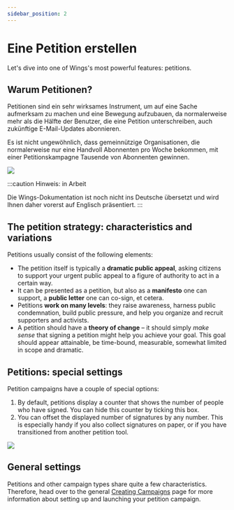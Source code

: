 ```yaml
---
sidebar_position: 2
---
```


# Eine Petition erstellen

Let's dive into one of Wings's most powerful features: petitions.

## Warum Petitionen?

Petitionen sind ein sehr wirksames Instrument, um auf eine Sache aufmerksam zu machen und eine Bewegung aufzubauen, da normalerweise mehr als die Hälfte der Benutzer, die eine Petition unterschreiben, auch zukünftige E-Mail-Updates abonnieren.

Es ist nicht ungewöhnlich, dass gemeinnützige Organisationen, die normalerweise nur eine Handvoll Abonnenten pro Woche bekommen, mit einer Petitionskampagne Tausende von Abonnenten gewinnen.

![](https://screens.wings.dev/wings-petition-example-l6mxOum3PTo3HrD5Q6NsStni3ilbPKZZExWuAfYxUkfDLvPrTHp9a2gsZjM7e7hZNEQ1mrzGuJm6izN0PMjBJTQ102ubxy35SIRY.jpeg)

:::caution Hinweis: in Arbeit

Die Wings-Dokumentation ist noch nicht ins Deutsche übersetzt und wird Ihnen daher vorerst auf Englisch präsentiert.
:::

## The petition strategy: characteristics and variations

Petitions usually consist of the following elements:

- The petition itself is typically a **dramatic public appeal**, asking citizens to support your urgent public appeal to a figure of authority to act in a certain way.
- It can be presented as a petition, but also as a **manifesto** one can support, a **public letter** one can co-sign, et cetera.
- Petitions **work on many levels**: they raise awareness, harness public condemnation, build public pressure, and help you organize and recruit supporters and activists.
- A petition should have a **theory of change** – it should simply _make sense_ that signing a petition might help you achieve your goal. This goal should appear attainable, be time-bound, measurable, somewhat limited in scope and dramatic.

## Petitions: special settings

Petition campaigns have a couple of special options:

1. By default, petitions display a counter that shows the number of people who have signed. You can hide this counter by ticking this box.
2. You can offset the displayed number of signatures by any number. This is especially handy if you also collect signatures on paper, or if you have transitioned from another petition tool.

![](https://screens.wings.dev/CleanShot-2020-02-23-at-22.37.37-1582493891.png)

## General settings

Petitions and other campaign types share quite a few characteristics. Therefore, head over to the general [Creating Campaigns](creating-campaigns) page for more information about setting up and launching your petition campaign.
